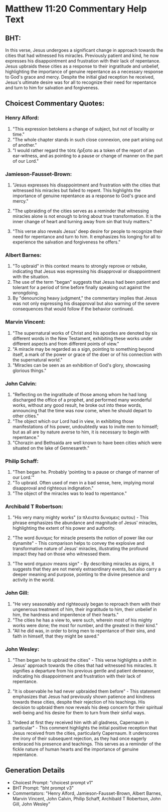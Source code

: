 # Matthew 11:20 Commentary Help Text

## BHT:
In this verse, Jesus undergoes a significant change in approach towards the cities that had witnessed his miracles. Previously patient and kind, he now expresses his disappointment and frustration with their lack of repentance. Jesus upbraids these cities as a response to their ingratitude and unbelief, highlighting the importance of genuine repentance as a necessary response to God's grace and mercy. Despite the initial glad reception he received, Jesus's ultimate desire was for all to recognize their need for repentance and turn to him for salvation and forgiveness.

## Choicest Commentary Quotes:
### Henry Alford:
1. "This expression betokens a change of subject, but not of locality or time."
2. "The whole chapter stands in such close connexion, one part arising out of another."
3. "I would rather regard the τότε ἤρξατο as a token of the report of an ear-witness, and as pointing to a pause or change of manner on the part of our Lord."

### Jamieson-Fausset-Brown:
1. "Jesus expresses his disappointment and frustration with the cities that witnessed his miracles but failed to repent. This highlights the importance of genuine repentance as a response to God's grace and mercy." 

2. "The upbraiding of the cities serves as a reminder that witnessing miracles alone is not enough to bring about true transformation. It is the inner change of heart and turning away from sin that truly matters." 

3. "This verse also reveals Jesus' deep desire for people to recognize their need for repentance and turn to him. It emphasizes his longing for all to experience the salvation and forgiveness he offers."

### Albert Barnes:
1. "To upbraid" in this context means to strongly reprove or rebuke, indicating that Jesus was expressing his disapproval or disappointment with the situation.
2. The use of the term "began" suggests that Jesus had been patient and tolerant for a period of time before finally speaking out against the wrongdoing.
3. By "denouncing heavy judgment," the commentary implies that Jesus was not only expressing his disapproval but also warning of the severe consequences that would follow if the behavior continued.

### Marvin Vincent:
1. "The supernatural works of Christ and his apostles are denoted by six different words in the New Testament, exhibiting these works under different aspects and from different points of view." 
2. "A miracle may be regarded as a sign, pointing to something beyond itself, a mark of the power or grace of the doer or of his connection with the supernatural world." 
3. "Miracles can be seen as an exhibition of God's glory, showcasing glorious things."

### John Calvin:
1. "Reflecting on the ingratitude of those among whom he had long discharged the office of a prophet, and performed many wonderful works, without any good result, he broke out into these words, announcing that the time was now come, when he should depart to other cities."
2. "The object which our Lord had in view, in exhibiting those manifestations of his power, undoubtedly was to invite men to himself; but as all are by nature averse to him, it is necessary to begin with repentance."
3. "Chorazin and Bethsaida are well known to have been cities which were situated on the lake of Gennesareth."

### Philip Schaff:
1. "Then began he. Probably ‘pointing to a pause or change of manner of our Lord.’"
2. "To upbraid. Often used of men in a bad sense, here, implying moral disapproval and righteous indignation."
3. "The object of the miracles was to lead to repentance."

### Archibald T Robertson:
1. "His very many mighty works" (α πλειστα δυναμεις αυτου) - This phrase emphasizes the abundance and magnitude of Jesus' miracles, highlighting the extent of his power and authority.

2. "The word δυναμις for miracle presents the notion of power like our dynamite" - This comparison helps to convey the explosive and transformative nature of Jesus' miracles, illustrating the profound impact they had on those who witnessed them.

3. "The word σημειον means sign" - By describing miracles as signs, it suggests that they are not merely extraordinary events, but also carry a deeper meaning and purpose, pointing to the divine presence and activity in the world.

### John Gill:
1. "He very seasonably and righteously began to reproach them with their ungenerous treatment of him, their ingratitude to him, their unbelief in him, the hardness and impenitence of their hearts."
2. "The cities he has a view to, were such, wherein most of his mighty works were done; the most for number, and the greatest in their kind."
3. "All he did was, in order to bring men to repentance of their sins, and faith in himself, that they might be saved."

### John Wesley:
1. "Then began he to upbraid the cities" - This verse highlights a shift in Jesus' approach towards the cities that had witnessed his miracles. It signifies a departure from his previous gentle and patient demeanor, indicating his disappointment and frustration with their lack of repentance.

2. "It is observable he had never upbraided them before" - This statement emphasizes that Jesus had previously shown patience and kindness towards these cities, despite their rejection of his teachings. His decision to upbraid them now reveals his deep concern for their spiritual well-being and his desire for them to turn from their sinful ways.

3. "Indeed at first they received him with all gladness, Capernaum in particular" - This comment highlights the initial positive reception that Jesus received from the cities, particularly Capernaum. It underscores the irony of their subsequent rejection, as they had once eagerly embraced his presence and teachings. This serves as a reminder of the fickle nature of human hearts and the importance of genuine repentance.


## Generation Details
- Choicest Prompt: "choicest prompt v1"
- BHT Prompt: "bht prompt v3"
- Commentators: "Henry Alford, Jamieson-Fausset-Brown, Albert Barnes, Marvin Vincent, John Calvin, Philip Schaff, Archibald T Robertson, John Gill, John Wesley"
